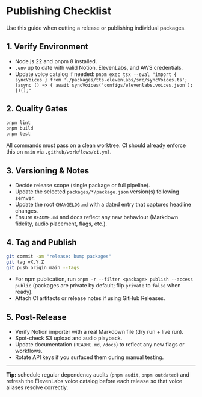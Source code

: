 # Publishing Checklist

Use this guide when cutting a release or publishing individual packages.

## 1. Verify Environment

- Node.js 22 and pnpm 8 installed.
- `.env` up to date with valid Notion, ElevenLabs, and AWS credentials.
- Update voice catalog if needed: `pnpm exec tsx --eval "import { syncVoices } from './packages/tts-elevenlabs/src/syncVoices.ts'; (async () => { await syncVoices('configs/elevenlabs.voices.json'); })();"`

## 2. Quality Gates

```bash
pnpm lint
pnpm build
pnpm test
```

All commands must pass on a clean worktree. CI should already enforce this on `main` via `.github/workflows/ci.yml`.

## 3. Versioning & Notes

- Decide release scope (single package or full pipeline).
- Update the selected `packages/*/package.json` version(s) following semver.
- Update the root `CHANGELOG.md` with a dated entry that captures headline changes.
- Ensure `README.md` and docs reflect any new behaviour (Markdown fidelity, audio placement, flags, etc.).

## 4. Tag and Publish

```bash
git commit -am "release: bump packages"
git tag vX.Y.Z
git push origin main --tags
```

- For npm publication, run `pnpm -r --filter <package> publish --access public` (packages are private by default; flip `private` to `false` when ready).
- Attach CI artifacts or release notes if using GitHub Releases.

## 5. Post-Release

- Verify Notion importer with a real Markdown file (dry run + live run).
- Spot-check S3 upload and audio playback.
- Update documentation (`README.md`, `/docs`) to reflect any new flags or workflows.
- Rotate API keys if you surfaced them during manual testing.

---

**Tip:** schedule regular dependency audits (`pnpm audit`, `pnpm outdated`) and refresh the ElevenLabs voice catalog before each release so that voice aliases resolve correctly.
